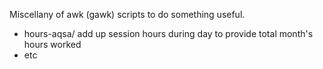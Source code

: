 Miscellany of awk (gawk) scripts to do something useful.
- hours-aqsa/ add up session hours during day to provide total month's hours worked
- etc
